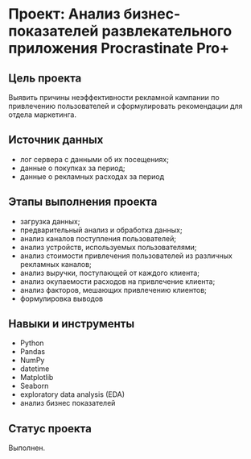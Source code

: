 # Проект: Анализ бизнес-показателей развлекательного приложения Procrastinate Pro+

## Цель проекта
Выявить причины неэффективности рекламной кампании по привлечению пользователей и сформулировать рекомендации для отдела маркетинга.

## Источник данных
- лог сервера с данными об их посещениях;
- данные о покупках за период;
- данные о рекламных расходах за период

## Этапы выполнения проекта
* загрузка данных;
* предварительный анализ и обработка данных;
* анализ каналов поступления пользователей;
* анализ устройств, используемых пользователями;
* анализ стоимости привлечения пользователей из различных рекламных каналов;
* анализ выручки, поступающей от каждого клиента;
* анализ окупаемости расходов на привлечение клиента;
* анализ факторов, мешающих привлечению клиентов;
* формулировка выводов

## Навыки и инструменты
* Python 
* Pandas
* NumPy
* datetime
* Matplotlib
* Seaborn
* exploratory data analysis (EDA)
* анализ бизнес показателей 

## Статус проекта
Выполнен.
